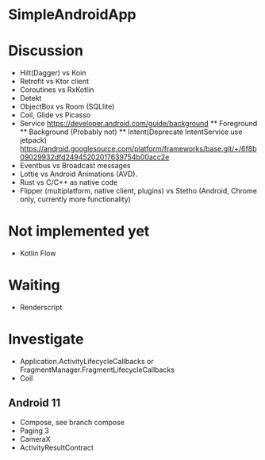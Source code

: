 # SimpleAndroidApp
# Discussion
* Hilt(Dagger) vs Koin
* Retrofit vs Ktor client
* Coroutines vs RxKotlin
* Detekt
* ObjectBox vs Room (SQLlite)
* Coil, Glide vs Picasso
* Service
    https://developer.android.com/guide/background
    ** Foreground
    ** Background (Probably not)
    ** Intent(Deprecate IntentService use jetpack) https://android.googlesource.com/platform/frameworks/base.git/+/6f8b09029932dfd24945202017639754b00acc2e
* Eventbus vs Broadcast messages
* Lottie vs Android Animations (AVD). 
* Rust vs C/C++ as native code
* Flipper (multiplatform, native client, plugins) vs Stetho (Android, Chrome only, currently more functionality)

# Not implemented yet
* Kotlin Flow

# Waiting
* Renderscript

# Investigate
* Application.ActivityLifecycleCallbacks  or FragmentManager.FragmentLifecycleCallbacks
* Coil
## Android 11
* Compose, see branch compose
* Paging 3
* CameraX
* ActivityResultContract
